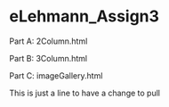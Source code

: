 # eLehmann_Assign3
Part A: 2Column.html

Part B: 3Column.html

Part C: imageGallery.html

This is just a line to have a change to pull
